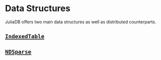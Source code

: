 # Data Structures

JuliaDB offers two main data structures as well as distributed counterparts.

## [`IndexedTable`](@ref)

## [`NDSparse`](@ref)